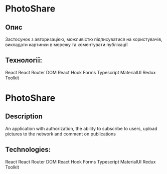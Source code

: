 # PhotoShare

## Опис

Застосунок з авторизацією, можливістю підписуватися на користувачів, викладати картинки в мережу та коментувати публікації

## Технології:

React
React Router DOM
React Hook Forms
Typescript
MaterialUI
Redux Toolkit

# PhotoShare

## Description

An application with authorization, the ability to subscribe to users, upload pictures to the network and comment on publications

## Technologies:

React
React Router DOM
React Hook Forms
Typescript
MaterialUI
Redux Toolkit
